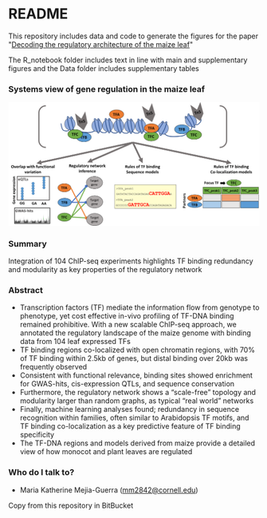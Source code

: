 # README #
This repository includes data and code to generate the figures
for the paper "[Decoding the regulatory architecture of the maize leaf](https://pubmed.ncbi.nlm.nih.gov/33037196/)"

The R_notebook folder includes text in line with main and supplementary
figures and the Data folder includes supplementary tables

### Systems view of gene regulation in the maize leaf ###

![picture](notebooks/reports/png_files/Figure1A_cartoon.png)

### Summary ###
Integration of 104 ChIP-seq experiments highlights TF binding redundancy and modularity as key properties of the regulatory network

### Abstract ###
* Transcription factors (TF) mediate the information flow from genotype to phenotype, yet cost effective in-vivo profiling of TF-DNA binding remained prohibitive. With a new scalable ChIP-seq approach, we annotated the regulatory landscape of the maize genome with binding data from 104 leaf expressed TFs   
* TF binding regions co-localized with open chromatin regions, with 70% of TF binding within 2.5kb of genes, but distal binding over 20kb was frequently observed
* Consistent with functional relevance, binding sites showed enrichment for GWAS-hits, cis-expression QTLs, and sequence conservation   
* Furthermore, the regulatory network shows a “scale-free” topology and modularity larger than random graphs, as typical “real world” networks  
* Finally, machine learning analyses found; redundancy in sequence recognition within families, often similar to Arabidopsis TF motifs, and TF binding co-localization as a key predictive feature of TF binding specificity  
* The TF-DNA regions and models derived from maize provide a detailed view of how monocot and plant leaves are regulated

### Who do I talk to? ###
* Maria Katherine Mejia-Guerra (mm2842@cornell.edu)

Copy from this repository in BitBucket 

